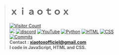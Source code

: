 > # **ｘｉａｏｔｏｘ**<br>
> [![Visitor Count](https://profile-counter.glitch.me/{xiaotox}/count.svg)](https://www.youtube.com/channel/UCVK1QxuUTVgv_tDlFA8ZOmw)<br>
> [![](https://komarev.com/ghpvc/?username=xiaotox)](https://www.youtube.com/channel/UCVK1QxuUTVgv_tDlFA8ZOmw)
> [![discord](https://discord.com/api/guilds/267624335836053506/widget.png)](https://www.youtube.com/channel/UCVK1QxuUTVgv_tDlFA8ZOmw)
> [![YouTube](https://img.shields.io/badge/-V%20E%20N%20A%20X-000000?style=flat&logo=youtube)](https://www.youtube.com/channel/UCVK1QxuUTVgv_tDlFA8ZOmw)
> [![Python](https://img.shields.io/badge/-Python-000000?style=flat&logo=python)](https://www.youtube.com/channel/UCVK1QxuUTVgv_tDlFA8ZOmw)
> [![HTML](https://img.shields.io/badge/-HTML-000000?style=flat&logo=html5)](https://www.youtube.com/channel/UCVK1QxuUTVgv_tDlFA8ZOmw)
> [![CSS](https://img.shields.io/badge/-CSS-000000?style=flat&logo=css3)](https://www.youtube.com/channel/UCVK1QxuUTVgv_tDlFA8ZOmw)<br>
[![Commits](https://github-readme-stats.vercel.app/api?username=venaxyt&include_all_commits=true&count_private=true&show_icons=true&theme=midnight-purple)](https://www.youtube.com/channel/UCVK1QxuUTVgv_tDlFA8ZOmw)<br>
> **Contact : xiaotoxofficiel@gmail.com**<br>
> **I code in JavaScript, HTML and CSS.**<br>
